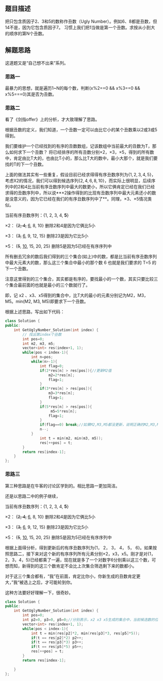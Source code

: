 ## 题目描述

把只包含质因子2、3和5的数称作丑数（Ugly Number）。例如6、8都是丑数，但14不是，因为它包含质因子7。 习惯上我们把1当做是第一个丑数。求按从小到大的顺序的第N个丑数。 

## 解题思路

这道题又是“自己想不出来”系列。

### 思路一

最暴力的思想，就是遍历1~N的每个数，判断(x%2==0 && x%3==0 && x%5===0)其是否为丑数。

### 思路二

看了《剑指offer》上的分析，才大致理解了思路。

根据丑数的定义，我们知道，一个丑数一定可以由比它小的某个丑数乘以2或3或5得到。

我们要维护一个已经找到的有序的丑数数组，记该数组中当前最大的丑数为T，那么如何求下一个丑数？
将已经排序的所有丑数分别×2，×3，×5，得到的所有数中，肯定由比T大的，也由比T小的，那么比T大的数中，最小大那个，就是我们要找的T的下一个丑数。

上面的做法其实有一些重复，假设目前已经求得得有序丑数序列为$\{1, 2, 3, 4, 5\}$，考虑X2的情况，我们可以得到候选序列$\{2, 4, 6, 8, 10\}$，而实际上很明显，后续序列中的2和4比当前有序丑数序列中最大的数更小，所以它俩肯定已经在我们已经求得的丑数序列中，所以说**×2操作得到的比现有丑数序列中最大元素还小的数是没意义的，因为它已经在我们的有序丑数序列中了**。同理，×3、×5情况类似。

当前有序丑数序列：{1, 2, 3, 4, **5**}

×2：                          {~~2, 4,~~ <u>6</u>, 8, 10}        删除2和4是因为它俩比5小

×3：                          {~~3,~~ <u>6</u>,  9, 12, 15}        删除23是因为它比5小

×5：                          {~~5~~, <u>10</u>, 15, 20, 25}        删除5是因为5已经在有序序列中

所有删去冗余的数后我们得到的三个集合(如上)中的数，都是比当前有序丑数序列中最大元素大的数，那么这三个集合中最小的那个数 6 也就是我们要求的 T=5 的下一个丑数。

注意这里得到的三个集合，其实都是有序的，要找最小的一个数，其实只要比较三个集合最前面的也就是最小的三个数就行了。

即，记 x2 、x3、x5得到的集合中，比T大的最小的元素分别记为M2，M3，M5。min(M2, M3, M5)即要求下一个丑数。

根据上述思路，写出如下代码：

```cpp
class Solution {
public:
    int GetUglyNumber_Solution(int index) {
        // 找出第index个丑数
        int pos=0;
        int m2, m3, m5;
        vector<int> res(index+1, 1);
        while(pos < index-1){
            int n=pos;
            while(n>-1){
                int flag=0;
                if(2*res[n] > res[pos]){//更新M2值
                    m2=2*res[n];
                    flag=1;
                } 
                if(3*res[n] > res[pos]){
                    m3=3*res[n];
                    flag=1;
                } 
                if(5*res[n] > res[pos]){
                     m5=5*res[n];
                    flag=1;
                }
                if(flag==0) break;//如果M2,M3,M5都没更新，说明正确的M2,M3,M5值都已经找到了
                n--;
            }
                int t = min(m2, min(m3, m5));
                res[++pos] = t;
        }
        return res[index-1];
    }
};
```

### 思路三

第三种思路是在牛客的讨论区学到的。相比思路一更加简洁。

还是以思路二中的例子继续，

当前有序丑数序列：{1, 2, 3, 4, **5**}

×2：                          {~~2, 4,~~ <u>6</u>, 8, 10}        删除2和4是因为它俩比5小

×3：                          {~~3,~~ <u>6</u>,  9, 12, 15}        删除23是因为它比5小

×5：                          {~~5~~, <u>10</u>, 15, 20, 25}        删除5是因为5已经在有序序列中

根据上面得分析，得到更新后的有序丑数序列为{1， 2， 3， 4， 5， 6}。如果按照思路二，接下来对这个新的有序序列所有元素分别×2，x3，x5。刚才是对{1，2，3，4，5}已经都乘了一遍，现在就是多了一个对数字6分别乘以这三个数，可想而知，新得到的这三个数肯定不会比上次集合筛选剩下来的数都小。

对于这三个集合都有，“我”在前面，肯定比你小，你新生成的丑数肯定更大，”我“被选上之后，才可能轮到你。

这种方法要好好理解一下，很奇妙。

```cpp
class Solution {
public:
    int GetUglyNumber_Solution(int index) {
        int pos=0;
        int p2=0, p3=0, p5=0;//分别表示，x2 x3 x5生成的集合中，当前候选数的位置
        vector<int> res(index+1, 1);
        while(pos < index-1){
            int t = min(res[p2]*2, min(res[p3]*3, res[p5]*5));
            if(t == res[p2]*2) p2++;
            if(t == res[p3]*3) p3++;
            if(t == res[p5]*5) p5++;
            res[++pos] = t;
        }
        return res[index-1];
        
    }
};
```





